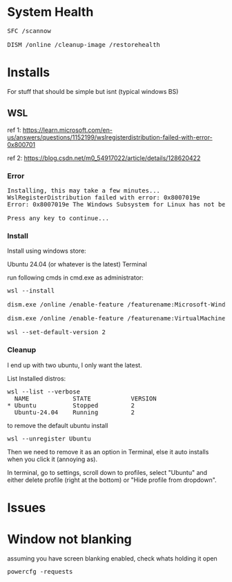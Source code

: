 # System Health

<pre>
SFC /scannow

DISM /online /cleanup-image /restorehealth
</pre>

# Installs

For stuff that should be simple but isnt (typical windows BS)

## WSL

ref 1: https://learn.microsoft.com/en-us/answers/questions/1152199/wslregisterdistribution-failed-with-error-0x800701

ref 2: https://blog.csdn.net/m0_54917022/article/details/128620422

### Error

<pre>
Installing, this may take a few minutes...
WslRegisterDistribution failed with error: 0x8007019e
Error: 0x8007019e The Windows Subsystem for Linux has not been enabled.

Press any key to continue...
</pre>

### Install

Install using windows store:

Ubuntu 24.04 (or whatever is the latest)
Terminal

run following cmds in cmd.exe as administrator:

<pre>
wsl --install

dism.exe /online /enable-feature /featurename:Microsoft-Windows-Subsystem-Linux /all /norestart

dism.exe /online /enable-feature /featurename:VirtualMachinePlatform /all /norestart

wsl --set-default-version 2
</pre>

### Cleanup

I end up with two ubuntu, I only want the latest.

List Installed distros:

<pre>
wsl --list --verbose
  NAME            STATE           VERSION
* Ubuntu          Stopped         2
  Ubuntu-24.04    Running         2
</pre>

to remove the default ubuntu install

<pre>wsl --unregister Ubuntu</pre>

Then we need to remove it as an option in Terminal, else it auto installs when you click it (annoying as).

In terminal, go to settings, scroll down to profiles, select "Ubuntu" and either delete profile (right at the bottom) or "Hide profile from dropdown".

# Issues

# Window not blanking

assuming you have screen blanking enabled, check whats holding it open

<pre>
powercfg -requests
</pre>
